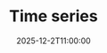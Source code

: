 ---
type: lecture
date: 2025-12-2T11:00:00
title: "Time series"
lecture_type: Lecture
thumbnail: /static_files/presentations/lec.jpg
links:
- url: https://github.com/data-mining-UniPI/teaching25/tree/lectures/time%20series
  name: slides
hide_from_announcments: true
---